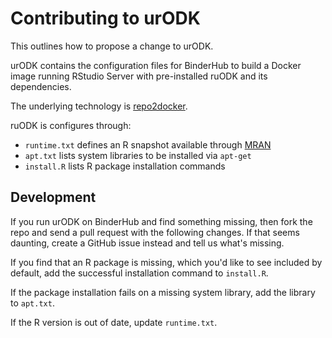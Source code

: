 # Contributing to urODK

This outlines how to propose a change to urODK. 

urODK contains the configuration files for BinderHub to build a Docker image
running RStudio Server with pre-installed ruODK and its dependencies.

The underlying technology is [repo2docker](https://repo2docker.readthedocs.io/en/latest/).

ruODK is configures through:

* `runtime.txt` defines an R snapshot available through [MRAN](https://mran.microsoft.com/documents/rro/reproducibility)
* `apt.txt` lists system libraries to be installed via `apt-get`
* `install.R` lists R package installation commands

## Development
If you run urODK on BinderHub and find something missing, then fork the repo and
send a pull request with the following changes. If that seems daunting, create
a GitHub issue instead and tell us what's missing.

If you find that an R package is missing, which you'd like to see included by default,
add the successful installation command to `install.R`.

If the package installation fails on a missing system library, add the library
to `apt.txt`.

If the R version is out of date, update `runtime.txt`.


